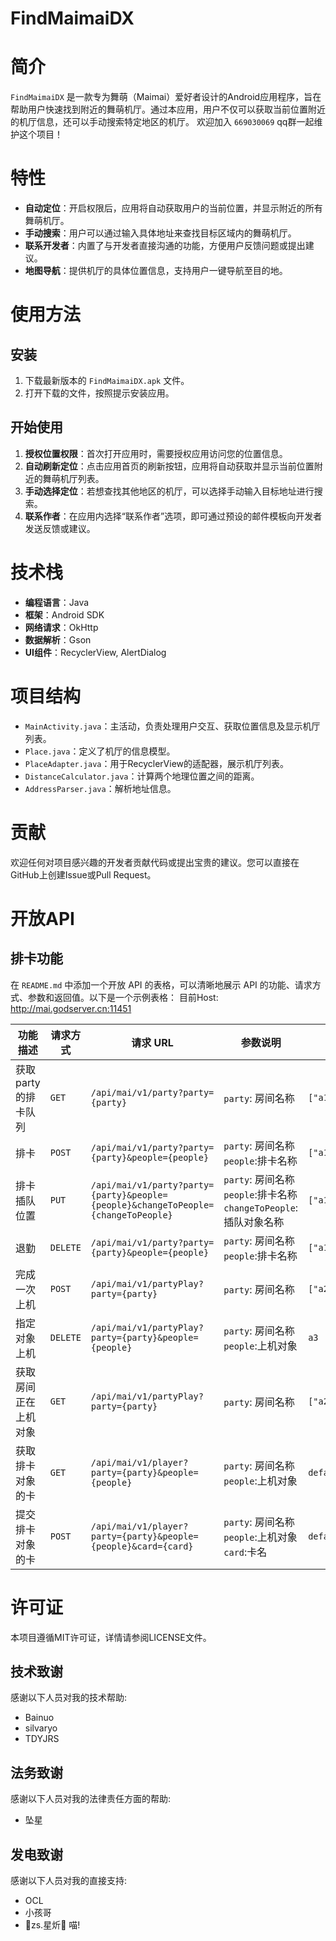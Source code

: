 # FindMaimaiDX

# 简介

`FindMaimaiDX` 是一款专为舞萌（Maimai）爱好者设计的Android应用程序，旨在帮助用户快速找到附近的舞萌机厅。通过本应用，用户不仅可以获取当前位置附近的机厅信息，还可以手动搜索特定地区的机厅。
欢迎加入 `669030069` qq群一起维护这个项目！
# 特性

- **自动定位**：开启权限后，应用将自动获取用户的当前位置，并显示附近的所有舞萌机厅。
- **手动搜索**：用户可以通过输入具体地址来查找目标区域内的舞萌机厅。
- **联系开发者**：内置了与开发者直接沟通的功能，方便用户反馈问题或提出建议。
- **地图导航**：提供机厅的具体位置信息，支持用户一键导航至目的地。

# 使用方法

## 安装

1. 下载最新版本的 `FindMaimaiDX.apk` 文件。
2. 打开下载的文件，按照提示安装应用。

## 开始使用

1. **授权位置权限**：首次打开应用时，需要授权应用访问您的位置信息。
2. **自动刷新定位**：点击应用首页的刷新按钮，应用将自动获取并显示当前位置附近的舞萌机厅列表。
3. **手动选择定位**：若想查找其他地区的机厅，可以选择手动输入目标地址进行搜索。
4. **联系作者**：在应用内选择“联系作者”选项，即可通过预设的邮件模板向开发者发送反馈或建议。

# 技术栈

- **编程语言**：Java
- **框架**：Android SDK
- **网络请求**：OkHttp
- **数据解析**：Gson
- **UI组件**：RecyclerView, AlertDialog

# 项目结构

- `MainActivity.java`：主活动，负责处理用户交互、获取位置信息及显示机厅列表。
- `Place.java`：定义了机厅的信息模型。
- `PlaceAdapter.java`：用于RecyclerView的适配器，展示机厅列表。
- `DistanceCalculator.java`：计算两个地理位置之间的距离。
- `AddressParser.java`：解析地址信息。

# 贡献

欢迎任何对项目感兴趣的开发者贡献代码或提出宝贵的建议。您可以直接在GitHub上创建Issue或Pull Request。

# 开放API
## 排卡功能
在 `README.md` 中添加一个开放 API 的表格，可以清晰地展示 API 的功能、请求方式、参数和返回值。以下是一个示例表格：
目前Host: http://mai.godserver.cn:11451

| 功能描述         | 请求方式     | 请求 URL                                                              | 参数说明                                                | 返回值示例 |
|--------------|----------|---------------------------------------------------------------------|-----------------------------------------------------|------|
| 获取party的排卡队列 | `GET`    | `/api/mai/v1/party?party={party}`                                   | `party`: 房间名称                                       | `["a1","a2","a3"}]` |
| 排卡           | `POST`   | `/api/mai/v1/party?party={party}&people={people}`                   | `party`: 房间名称 `people`:排卡名称                         | `["a1","a2","a3"}]` |
| 排卡插队位置       | `PUT`    | `/api/mai/v1/party?party={party}&people={people}&changeToPeople={changeToPeople}` | `party`: 房间名称 `people`:排卡名称 `changeToPeople`:插队对象名称 | `["a1","a2","a3"}]` |
| 退勤           | `DELETE` | `/api/mai/v1/party?party={party}&people={people}` | `party`: 房间名称 `people`:排卡名称                         | `["a1","a2","a3"}]` |
| 完成一次上机       | `POST`   | `/api/mai/v1/partyPlay?party={party}` | `party`: 房间名称                                       | `["a2","a3","a1"}]` |
| 指定对象上机       | `DELETE` | `/api/mai/v1/partyPlay?party={party}&people={people}` | `party`: 房间名称 `people`:上机对象                         | `a3` |
| 获取房间正在上机对象   | `GET`    | `/api/mai/v1/partyPlay?party={party}` | `party`: 房间名称                                       | `["a2","a3","a1"}]` |
| 获取排卡对象的卡     | `GET`    | `/api/mai/v1/player?party={party}&people={people}` | `party`: 房间名称 `people`:上机对象                         | `default` |
| 提交排卡对象的卡     | `POST`   | `/api/mai/v1/player?party={party}&people={people}&card={card}` | `party`: 房间名称 `people`:上机对象 `card`:卡名                         | `default` |  


# 许可证

本项目遵循MIT许可证，详情请参阅LICENSE文件。
## 技术致谢
感谢以下人员对我的技术帮助:
- Bainuo
- silvaryo
- TDYJRS
## 法务致谢
感谢以下人员对我的法律责任方面的帮助:
- 坠星
## 发电致谢
感谢以下人员对我的直接支持:
- OCL
- 小孩哥
- 🐾zs.星炘🐾 ⁧!喵⁧
